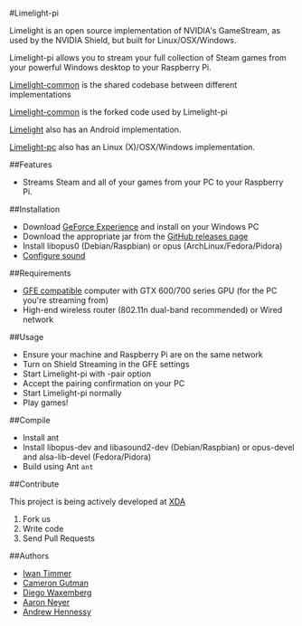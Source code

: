 #Limelight-pi

Limelight is an open source implementation of NVIDIA's GameStream, as used by the NVIDIA Shield,
but built for Linux/OSX/Windows.

Limelight-pi allows you to stream your full collection of Steam games from
your powerful Windows desktop to your Raspberry Pi.

[Limelight-common](https://github.com/limelight-stream/limelight-common) is the shared codebase between
different implementations

[Limelight-common](https://github.com/irtimmer/limelight-common) is the forked code used by Limelight-pi

[Limelight](https://github.com/cgutman/limelight) also has an Android
implementation.

[Limelight-pc](https://github.com/limelight-stream/limelight-pc) also has an Linux (X)/OSX/Windows
implementation.

##Features

* Streams Steam and all of your games from your PC to your Raspberry Pi.

##Installation

* Download [GeForce Experience](http://www.geforce.com/geforce-experience) and install on your Windows PC
* Download the appropriate jar from the [GitHub releases page](https://github.com/irtimmer/limelight-pi/releases)
* Install libopus0 (Debian/Raspbian) or opus (ArchLinux/Fedora/Pidora)
* [Configure sound](http://elinux.org/R-Pi_Troubleshooting#Sound)

##Requirements

* [GFE compatible](http://shield.nvidia.com/play-pc-games/) computer with GTX 600/700 series GPU (for the PC you're streaming from)
* High-end wireless router (802.11n dual-band recommended) or Wired network

##Usage

* Ensure your machine and Raspberry Pi are on the same network
* Turn on Shield Streaming in the GFE settings
* Start Limelight-pi with -pair option
* Accept the pairing confirmation on your PC
* Start Limelight-pi normally
* Play games!

##Compile

* Install ant
* Install libopus-dev and libasound2-dev (Debian/Raspbian) or opus-devel and alsa-lib-devel (Fedora/Pidora)
* Build using Ant ``ant``

##Contribute

This project is being actively developed at [XDA](http://forum.xda-developers.com/showthread.php?t=2505510)

1. Fork us
2. Write code
3. Send Pull Requests

##Authors

* [Iwan Timmer](https://github.com/irtimmer)
* [Cameron Gutman](https://github.com/cgutman)  
* [Diego Waxemberg](https://github.com/dwaxemberg)  
* [Aaron Neyer](https://github.com/Aaronneyer)  
* [Andrew Hennessy](https://github.com/yetanothername)
